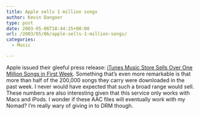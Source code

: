 ```yaml
---
title: Apple sells 1 million songs
author: Kevin Dangoor
type: post
date: 2003-05-06T18:44:15+00:00
url: /2003/05/06/apple-sells-1-million-songs/
categories:
  - Music

---
```

Apple issued their gleeful press release: [iTunes Music Store Sells Over One Million Songs in First Week][1]. Something that&#8217;s even more remarkable is that more than half of the 200,000 songs they carry were downloaded in the past week. I never would have expected that such a broad range would sell. These numbers are also interesting given that this service only works with Macs and iPods. I wonder if these AAC files will eventually work with my Nomad? I&#8217;m really wary of giving in to DRM though.

 [1]: http://www.apple.com/pr/library/2003/may/05musicstore.html "iTunes Music Store Sells Over One Million Songs in First Week"